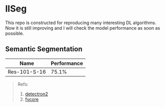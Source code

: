 # llSeg

This repo is constructed for reproducing many interesting DL algorithms. Now it is still improving and I will check the model performance as soon as possible.

## Semantic Segmentation
|Name| Performance|
|-|-|
|Res-101-S-16| 75.1%|


>Refs:
> 1. [detectron2](https://github.com/facebookresearch/detectron2)
> 2. [fvcore](https://github.com/facebookresearch/fvcore)
